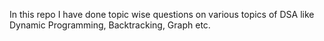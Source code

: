 In this repo I have done topic wise questions on various topics of DSA
like Dynamic Programming, Backtracking, Graph etc.